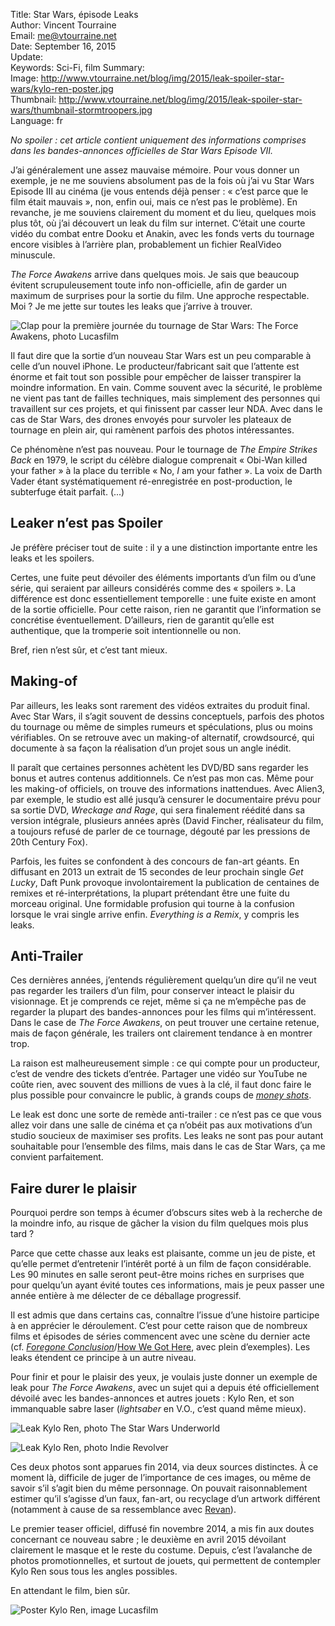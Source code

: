Title:     Star Wars, épisode Leaks  
Author:    Vincent Tourraine  
Email:     me@vtourraine.net  
Date:      September 16, 2015  
Update:   
Keywords:  Sci-Fi, film
Summary:     
Image:     http://www.vtourraine.net/blog/img/2015/leak-spoiler-star-wars/kylo-ren-poster.jpg  
Thumbnail: http://www.vtourraine.net/blog/img/2015/leak-spoiler-star-wars/thumbnail-stormtroopers.jpg  
Language:  fr  


_No spoiler : cet article contient uniquement des informations comprises dans les bandes-annonces officielles de Star Wars Episode VII._

J’ai généralement une assez mauvaise mémoire. Pour vous donner un exemple, je ne me souviens absolument pas de la fois où j’ai vu Star Wars Episode III au cinéma (je vous entends déjà penser : « c’est parce que le film était mauvais », non, enfin oui, mais ce n’est pas le problème). En revanche, je me souviens clairement du moment et du lieu, quelques mois plus tôt, où j’ai découvert un leak du film sur internet. C’était une courte vidéo du combat entre Dooku et Anakin, avec les fonds verts du tournage encore visibles à l’arrière plan, probablement un fichier RealVideo minuscule. 

_The Force Awakens_ arrive dans quelques mois. Je sais que beaucoup évitent scrupuleusement toute info non-officielle, afin de garder un maximum de surprises pour la sortie du film. Une approche respectable. Moi ? Je me jette sur toutes les leaks que j’arrive à trouver.

![Clap pour la première journée du tournage de _Star Wars: The Force Awakens_, photo Lucasfilm][star wars slate]

Il faut dire que la sortie d’un nouveau Star Wars est un peu comparable à celle d’un nouvel iPhone. Le producteur/fabricant sait que l’attente est énorme et fait tout son possible pour empêcher de laisser transpirer la moindre information. En vain. Comme souvent avec la sécurité, le problème ne vient pas tant de failles techniques, mais simplement des personnes qui travaillent sur ces projets, et qui finissent par casser leur NDA. Avec dans le cas de Star Wars, des drones envoyés pour survoler les plateaux de tournage en plein air, qui ramènent parfois des photos intéressantes.

Ce phénomène n’est pas nouveau. Pour le tournage de _The Empire Strikes Back_ en 1979, le script du célèbre dialogue comprenait « Obi-Wan killed your father » à la place du terrible « No, _I_ am your father ». La voix de Darth Vader étant systématiquement ré-enregistrée en post-production, le subterfuge était parfait. (...)


## Leaker n’est pas Spoiler

Je préfère préciser tout de suite : il y a une distinction importante entre les leaks et les spoilers.

Certes, une fuite peut dévoiler des éléments importants d’un film ou d’une série, qui seraient par ailleurs considérés comme des « spoilers ». La différence est donc essentiellement temporelle : une fuite existe en amont de la sortie officielle. Pour cette raison, rien ne garantit que l’information se concrétise éventuellement. D’ailleurs, rien de garantit qu’elle est authentique, que la tromperie soit intentionnelle ou non.

Bref, rien n’est sûr, et c’est tant mieux.


## Making-of

Par ailleurs, les leaks sont rarement des vidéos extraites du produit final. Avec Star Wars, il s’agit souvent de dessins conceptuels, parfois des photos du tournage ou même de simples rumeurs et spéculations, plus ou moins vérifiables. On se retrouve avec un making-of alternatif, crowdsourcé, qui documente à sa façon la réalisation d’un projet sous un angle inédit.

Il paraît que certaines personnes achètent les DVD/BD sans regarder les bonus et autres contenus additionnels. Ce n’est pas mon cas. Même pour les making-of officiels, on trouve des informations inattendues. Avec Alien3, par exemple, le studio est allé jusqu’à censurer le documentaire prévu pour sa sortie DVD, _Wreckage and Rage_, qui sera finalement réédité dans sa version intégrale, plusieurs années après (David Fincher, réalisateur du film, a toujours refusé de parler de ce tournage, dégouté par les pressions de 20th Century Fox).

Parfois, les fuites se confondent à des concours de fan-art géants. En diffusant en 2013 un extrait de 15 secondes de leur prochain single _Get Lucky_, Daft Punk provoque involontairement la publication de centaines de remixes et ré-interprétations, la plupart prétendant être une fuite du morceau original. Une formidable profusion qui tourne à la confusion lorsque le vrai single arrive enfin. _Everything is a Remix_, y compris les leaks.


## Anti-Trailer

Ces dernières années, j’entends régulièrement quelqu’un dire qu’il ne veut pas regarder les trailers d’un film, pour conserver inteact le plaisir du visionnage. Et je comprends ce rejet, même si ça ne m’empêche pas de regarder la plupart des bandes-annonces pour les films qui m’intéressent. Dans le case de _The Force Awakens_, on peut trouver une certaine retenue, mais de façon générale, les trailers ont clairement tendance à en montrer trop. 

La raison est malheureusement simple : ce qui compte pour un producteur, c’est de vendre des tickets d’entrée. Partager une vidéo sur YouTube ne coûte rien, avec souvent des millions de vues à la clé, il faut donc faire le plus possible pour convaincre le public, à grands coups de [_money shots_](https://en.wikipedia.org/wiki/Money_shot).

Le leak est donc une sorte de remède anti-trailer : ce n’est pas ce que vous allez voir dans une salle de cinéma et ça n’obéit pas aux motivations d’un studio soucieux de maximiser ses profits. Les leaks ne sont pas pour autant souhaitable pour l’ensemble des films, mais dans le cas de Star Wars, ça me convient parfaitement.


## Faire durer le plaisir

Pourquoi perdre son temps à écumer d’obscurs sites web à la recherche de la moindre info, au risque de gâcher la vision du film quelques mois plus tard ?

Parce que cette chasse aux leaks est plaisante, comme un jeu de piste, et qu’elle permet d’entretenir l’intérêt porté à un film de façon considérable. Les 90 minutes en salle seront peut-être moins riches en surprises que pour quelqu’un ayant évité toutes ces informations, mais je peux passer une année entière à me délecter de ce déballage progressif.

Il est admis que dans certains cas, connaître l’issue d’une histoire participe à en apprécier le déroulement. C’est pour cette raison que de nombreux films et épisodes de séries commencent avec une scène du dernier acte (cf. [_Foregone Conclusion_](http://tvtropes.org/pmwiki/pmwiki.php/Main/ForegoneConclusion)/[How We Got Here](http://tvtropes.org/pmwiki/pmwiki.php/Main/HowWeGotHere), avec plein d’exemples). Les leaks étendent ce principe à un autre niveau.


Pour finir et pour le plaisir des yeux, je voulais juste donner un exemple de leak pour _The Force Awakens_, avec un sujet qui a depuis été officiellement dévoilé avec les bandes-annonces et autres jouets : Kylo Ren, et son immanquable sabre laser (_lightsaber_ en V.O., c’est quand même mieux).

![Leak Kylo Ren, photo [The Star Wars Underworld](http://www.starwarsunderworld.com)][kylo ren swu concept]

![Leak Kylo Ren, photo [Indie Revolver](http://indierevolver.com/2014/12/22/a-closer-look-at-kylo-ren-in-star-wars-the-force-awakens/)][kylo ren ir concept]

Ces deux photos sont apparues fin 2014, via deux sources distinctes. À ce moment là, difficile de juger de l’importance de ces images, ou même de savoir s’il s’agit bien du même personnage. On pouvait raisonnablement estimer qu’il s’agisse d’un faux, fan-art, ou recyclage d’un artwork différent (notamment à cause de sa ressemblance avec [Revan](https://en.wikipedia.org/wiki/Revan)).

Le premier teaser officiel, diffusé fin novembre 2014, a mis fin aux doutes concernant ce nouveau sabre ; le deuxième en avril 2015 dévoilant clairement le masque et le reste du costume. Depuis, c’est l’avalanche de photos promotionnelles, et surtout de jouets, qui permettent de contempler Kylo Ren sous tous les angles possibles.

En attendant le film, bien sûr.

![Poster Kylo Ren, image Lucasfilm][kylo ren poster]

[star wars slate]:      http://www.vtourraine.net/blog/img/2015/leak-spoiler-star-wars/star-wars-slate.jpg
[kylo ren swu concept]: http://www.vtourraine.net/blog/img/2015/leak-spoiler-star-wars/kylo-ren-swu-concept.jpg
[kylo ren ir concept]:  http://www.vtourraine.net/blog/img/2015/leak-spoiler-star-wars/kylo-ren-ir-concept.jpg
[kylo ren poster]:      http://www.vtourraine.net/blog/img/2015/leak-spoiler-star-wars/kylo-ren-poster.jpg
